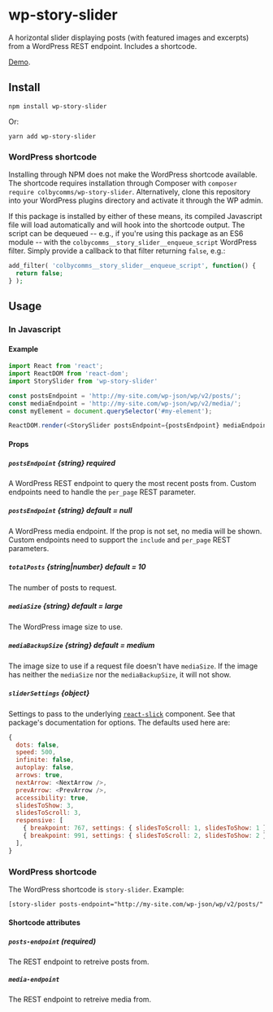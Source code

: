 # wp-story-slider

A horizontal slider displaying posts (with featured images and excerpts) from a WordPress REST endpoint. Includes a shortcode.

[Demo](https://colbycommunications.github.io/wp-story-slider/demo/).

## Install

```
npm install wp-story-slider
```

Or:

```
yarn add wp-story-slider
```

### WordPress shortcode

Installing through NPM does not make the WordPress shortcode available. The shortcode requires installation through Composer with `composer require colbycomms/wp-story-slider`. Alternatively, clone this repository into your WordPress plugins directory and activate it through the WP admin.

If this package is installed by either of these means, its compiled Javascript file will load automatically and will hook into the shortcode output. The script can be dequeued -- e.g., if you're using this package as an ES6 module -- with the `colbycomms__story_slider__enqueue_script` WordPress filter. Simply provide a callback to that filter returning `false`, e.g.:

```PHP
add_filter( 'colbycomms__story_slider__enqueue_script', function() {
  return false;
} );
```

## Usage

### In Javascript

#### Example

```Javascript
import React from 'react';
import ReactDOM from 'react-dom';
import StorySlider from 'wp-story-slider'

const postsEndpoint = 'http://my-site.com/wp-json/wp/v2/posts/';
const mediaEndpoint = 'http://my-site.com/wp-json/wp/v2/media/';
const myElement = document.querySelector('#my-element');

ReactDOM.render(<StorySlider postsEndpoint={postsEndpoint} mediaEndpoint={mediaEndpoint} />, myElement);
```

#### Props

##### `postsEndpoint` {string} **required**

A WordPress REST endpoint to query the most recent posts from. Custom endpoints need to handle the `per_page` REST parameter.

##### `postsEndpoint` {string} **default = null**

A WordPress media endpoint. If the prop is not set, no media will be shown. Custom endpoints need to support the `include` and `per_page` REST parameters.

##### `totalPosts` {string|number} **default = 10**

The number of posts to request.

##### `mediaSize` {string} **default = large**

The WordPress image size to use.

##### `mediaBackupSize` {string} **default = medium**

The image size to use if a request file doesn't have `mediaSize`. If the image has neither the `mediaSize` nor the `mediaBackupSize`, it will not show.

##### `sliderSettings` {object}

Settings to pass to the underlying [`react-slick`](https://github.com/akiran/react-slick) component. See that package's documentation for options. The defaults used here are:

```Javascript
{
  dots: false,
  speed: 500,
  infinite: false,
  autoplay: false,
  arrows: true,
  nextArrow: <NextArrow />,
  prevArrow: <PrevArrow />,
  accessibility: true,
  slidesToShow: 3,
  slidesToScroll: 3,
  responsive: [
    { breakpoint: 767, settings: { slidesToScroll: 1, slidesToShow: 1 } },
    { breakpoint: 991, settings: { slidesToScroll: 2, slidesToShow: 2 } },
  ],
}
```

### WordPress shortcode

The WordPress shortcode is `story-slider`. Example:

```HTML
[story-slider posts-endpoint="http://my-site.com/wp-json/wp/v2/posts/" media-endpoint="http://my-site.com/wp-json/wp/v2/media/"]
```

#### Shortcode attributes

##### `posts-endpoint` (required)

The REST endpoint to retreive posts from.

##### `media-endpoint`

The REST endpoint to retreive media from.
